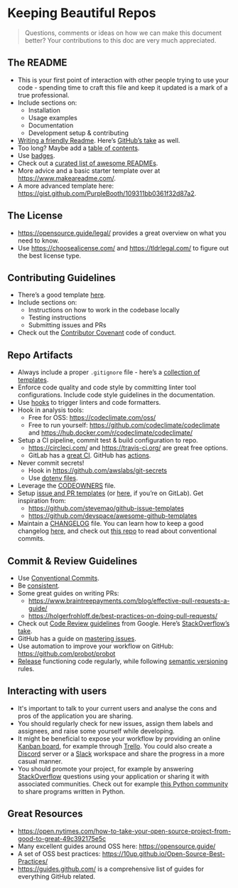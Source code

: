 # Keeping Beautiful Repos

> Questions, comments or ideas on how we can make this document better? Your contributions to this doc are very much appreciated.


## The README
- This is your first point of interaction with other people trying to use your code - spending time to craft this file and keep it updated is a mark of a true professional.
- Include sections on:
    - Installation
    - Usage examples
    - Documentation
    - Development setup & contributing
- [Writing a friendly Readme](https://rowanmanning.com/posts/writing-a-friendly-readme/). Here’s [GitHub’s take](https://guides.github.com/features/wikis/) as well.
- Too long? Maybe add a [table of contents](https://github.com/ekalinin/github-markdown-toc).
- Use [badges](https://shields.io/).
- Check out a [curated list of awesome READMEs](https://github.com/matiassingers/awesome-readme).
- More advice and a basic starter template over at https://www.makeareadme.com/.
- A more advanced template here: https://gist.github.com/PurpleBooth/109311bb0361f32d87a2.


## The License
- https://opensource.guide/legal/ provides a great overview on what you need to know.
- Use https://choosealicense.com/ and https://tldrlegal.com/ to figure out the best license type.


## Contributing Guidelines
- There’s a good template [here](https://github.com/nayafia/contributing-template/blob/master/CONTRIBUTING-template.md).
- Include sections on:
    - Instructions on how to work in the codebase locally
    - Testing instructions
    - Submitting issues and PRs
- Check out the [Contributor Covenant](https://www.contributor-covenant.org/) code of conduct.


## Repo Artifacts
- Always include a proper `.gitignore` file - here’s a [collection of templates](https://github.com/github/gitignore).
- Enforce code quality and code style by committing linter tool configurations. Include code style guidelines in the documentation.
- Use [hooks](https://githooks.com/) to trigger linters and code formatters.
- Hook in analysis tools:
    - Free for OSS: https://codeclimate.com/oss/ 
    - Free to run yourself: https://github.com/codeclimate/codeclimate and https://hub.docker.com/r/codeclimate/codeclimate/
- Setup a CI pipeline, commit test & build configuration to repo.
    - https://circleci.com/ and https://travis-ci.org/ are great free options.
    - GitLab has a [great CI](https://docs.gitlab.com/ee/ci/). GitHub has [actions](https://docs.github.com/en/actions).
- Never commit secrets!
    - Hook in https://github.com/awslabs/git-secrets
    - Use [dotenv files](https://12factor.net/config).
- Leverage the [CODEOWNERS](https://help.github.com/en/github/creating-cloning-and-archiving-repositories/about-code-owners) file.
- Setup [issue and PR templates](https://help.github.com/en/github/building-a-strong-community/using-templates-to-encourage-useful-issues-and-pull-requests) (or [here](https://docs.gitlab.com/ee/user/project/description_templates.html), if you’re on GitLab). Get inspiration from:
    - https://github.com/stevemao/github-issue-templates
    - https://github.com/devspace/awesome-github-templates
- Maintain a [CHANGELOG](https://changelog.md/) file. You can learn how to keep a good changelog [here](https://keepachangelog.com/en/1.0.0/), and check out [this repo](https://github.com/conventional-changelog/conventional-changelog) to read about conventional commits.


## Commit & Review Guidelines
- Use [Conventional Commits](https://www.conventionalcommits.org/).
- Be [consistent](https://xkcd.com/1296/).
- Some great guides on writing PRs:
    - https://www.braintreepayments.com/blog/effective-pull-requests-a-guide/
    - https://holgerfrohloff.de/best-practices-on-doing-pull-requests/
- Check out [Code Review guidelines](https://google.github.io/eng-practices/review/) from Google. Here’s [StackOverflow’s take](https://stackoverflow.blog/2019/09/30/how-to-make-good-code-reviews-better/).
- GitHub has a guide on [mastering issues](https://guides.github.com/features/issues/).
- Use automation to improve your workflow on GitHub: https://github.com/probot/probot
- [Release](https://docs.github.com/en/github/administering-a-repository/managing-releases-in-a-repository) functioning code regularly, while following [semantic versioning](https://semver.org/) rules.


## Interacting with users
- It's important to talk to your current users and analyse the cons and pros of the application you are sharing.
- You should regularly check for new issues, assign them labels and assignees, and raise some yourself while developing. 
- It might be beneficial to expose your workflow by providing an online [Kanban board](https://en.wikipedia.org/wiki/Kanban_board), for example through [Trello](https://trello.com/). You could also create a [Discord](https://discord.com) server or a [Slack](https://slack.com/) workspace and share the progress in a more casual manner.
- You should promote your project, for example by answering [StackOverflow]() questions using your application or sharing it with associated communities. Check out for example [this Python community](https://pythondiscord.com/) to share programs written in Python.


## Great Resources
- https://open.nytimes.com/how-to-take-your-open-source-project-from-good-to-great-49c392175e5c
- Many excellent guides around OSS here: https://opensource.guide/
- A set of OSS best practices: https://10up.github.io/Open-Source-Best-Practices/
- https://guides.github.com/ is a comprehensive list of guides for everything GitHub related.
